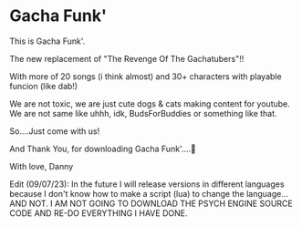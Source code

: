 # Gacha Funk'
This is Gacha Funk'.

The new replacement of "The Revenge Of The Gachatubers"!!

With more of 20 songs (i think almost) and 30+ characters with playable funcion (like dab!)

We are not toxic, we are just cute dogs & cats making content for youtube. We are not same like uhhh, idk, BudsForBuddies or something like that.

So....Just come with us!

And Thank You, for downloading Gacha Funk'....💖


With love,
Danny

Edit (09/07/23):
In the future I will release versions in different languages ​​because I don't know how to make a script (lua) to change the language...
AND NOT. I AM NOT GOING TO DOWNLOAD THE PSYCH ENGINE SOURCE CODE AND RE-DO EVERYTHING I HAVE DONE.
